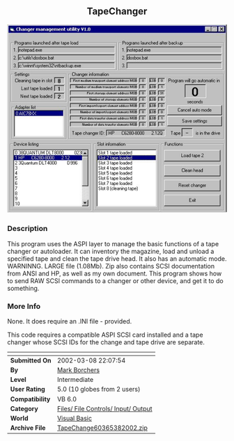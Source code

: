 ﻿<div align="center">

## TapeChanger

<img src="PIC200238620188849.jpg">
</div>

### Description

This program uses the ASPI layer to manage the basic functions of a tape changer or autoloader. It can inventory the magazine, load and unload a specified tape and clean the tape drive head. It also has an automatic mode. WARNINNG. LARGE file (1.08Mb). Zip also contains SCSI documentation from ANSI and HP, as well as my own document. This program shows how to send RAW SCSI commands to a changer or other device, and get it to do something.
 
### More Info
 
None. It does require an .INI file - provided.

This code requires a compatible ASPI SCSI card installed and a tape changer whose SCSI IDs for the change and tape drive are separate.


<span>             |<span>
---                |---
**Submitted On**   |2002-03-08 22:07:54
**By**             |[Mark Borchers](https://github.com/Planet-Source-Code/PSCIndex/blob/master/ByAuthor/mark-borchers.md)
**Level**          |Intermediate
**User Rating**    |5.0 (10 globes from 2 users)
**Compatibility**  |VB 6\.0
**Category**       |[Files/ File Controls/ Input/ Output](https://github.com/Planet-Source-Code/PSCIndex/blob/master/ByCategory/files-file-controls-input-output__1-3.md)
**World**          |[Visual Basic](https://github.com/Planet-Source-Code/PSCIndex/blob/master/ByWorld/visual-basic.md)
**Archive File**   |[TapeChange60365382002\.zip](https://github.com/Planet-Source-Code/mark-borchers-tapechanger__1-32454/archive/master.zip)








